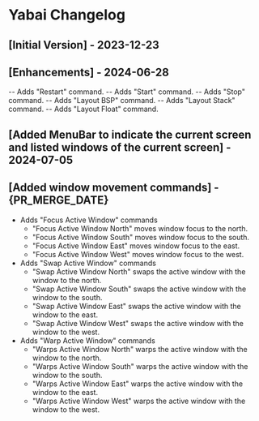 # Yabai Changelog

## [Initial Version] - 2023-12-23

## [Enhancements] - 2024-06-28

-- Adds "Restart" command.
-- Adds "Start" command.
-- Adds "Stop" command.
-- Adds "Layout BSP" command.
-- Adds "Layout Stack" command.
-- Adds "Layout Float" command.

## [Added MenuBar to indicate the current screen and listed windows of the current screen] - 2024-07-05

## [Added window movement commands] - {PR_MERGE_DATE}

- Adds "Focus Active Window" commands
  - "Focus Active Window North" moves window focus to the north.
  - "Focus Active Window South" moves window focus to the south.
  - "Focus Active Window East" moves window focus to the east.
  - "Focus Active Window West" moves window focus to the west.
- Adds "Swap Active Window" commands
  - "Swap Active Window North" swaps the active window with the window to the north.
  - "Swap Active Window South" swaps the active window with the window to the south.
  - "Swap Active Window East" swaps the active window with the window to the east.
  - "Swap Active Window West" swaps the active window with the window to the west.
- Adds "Warp Active Window" commands
  - "Warps Active Window North" warps the active window with the window to the north.
  - "Warps Active Window South" warps the active window with the window to the south.
  - "Warps Active Window East" warps the active window with the window to the east.
  - "Warps Active Window West" warps the active window with the window to the west.
